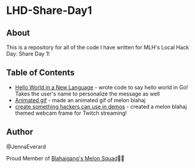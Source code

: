 # LHD-Share-Day1

## About

This is a repository for all of the code I have written for MLH's Local Hack Day: Share Day 1!

## Table of Contents

- [Hello World in a New Language](https://github.com/JennaEverard/LHD-Share-Day1/tree/main/HelloWorld) - wrote code to say hello world in Go! Takes the user's name to personalize the message as well
- [Animated gif](https://github.com/JennaEverard/LHD-Share-Day1/tree/main/gif) - made an animated gif of melon blahaj
- [create something hackers can use in demos](https://github.com/JennaEverard/LHD-Share-Day1/tree/main/create-for-demo) - created a melon blahaj themed webcam frame for Twitch streaming!

## Author

@JennaEverard

Proud Member of [Blahajgang's Melon Squad](https://melon.blahajgang.lol/):watermelon:🦈
